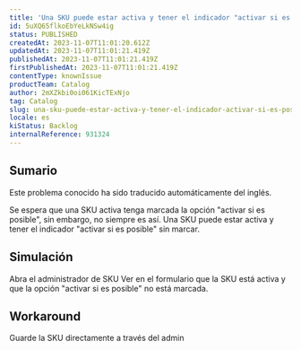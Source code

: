 ```yaml
---
title: 'Una SKU puede estar activa y tener el indicador "activar si es posible" desmarcado'
id: 5uXQ65flkoEbYeLkNSw4ig
status: PUBLISHED
createdAt: 2023-11-07T11:01:20.612Z
updatedAt: 2023-11-07T11:01:21.419Z
publishedAt: 2023-11-07T11:01:21.419Z
firstPublishedAt: 2023-11-07T11:01:21.419Z
contentType: knownIssue
productTeam: Catalog
author: 2mXZkbi0oi061KicTExNjo
tag: Catalog
slug: una-sku-puede-estar-activa-y-tener-el-indicador-activar-si-es-posible-desmarcado
locale: es
kiStatus: Backlog
internalReference: 931324
---
```


## Sumario

<div class="alert alert-info">
  <p>Este problema conocido ha sido traducido automáticamente del inglés.</p>
</div>


Se espera que una SKU activa tenga marcada la opción "activar si es posible", sin embargo, no siempre es así.
Una SKU puede estar activa y tener el indicador "activar si es posible" sin marcar.



## Simulación


Abra el administrador de SKU
Ver en el formulario que la SKU está activa y que la opción "activar si es posible" no está marcada.



## Workaround


Guarde la SKU directamente a través del admin





